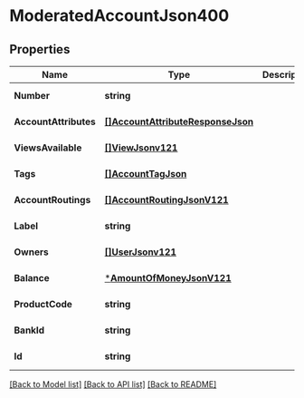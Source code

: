 # ModeratedAccountJson400

## Properties
Name | Type | Description | Notes
------------ | ------------- | ------------- | -------------
**Number** | **string** |  | [default to null]
**AccountAttributes** | [**[]AccountAttributeResponseJson**](AccountAttributeResponseJson.md) |  | [default to null]
**ViewsAvailable** | [**[]ViewJsonv121**](ViewJSONV121.md) |  | [default to null]
**Tags** | [**[]AccountTagJson**](AccountTagJSON.md) |  | [default to null]
**AccountRoutings** | [**[]AccountRoutingJsonV121**](AccountRoutingJsonV121.md) |  | [default to null]
**Label** | **string** |  | [default to null]
**Owners** | [**[]UserJsonv121**](UserJSONV121.md) |  | [default to null]
**Balance** | [***AmountOfMoneyJsonV121**](AmountOfMoneyJsonV121.md) |  | [default to null]
**ProductCode** | **string** |  | [default to null]
**BankId** | **string** |  | [default to null]
**Id** | **string** |  | [default to null]

[[Back to Model list]](../README.md#documentation-for-models) [[Back to API list]](../README.md#documentation-for-api-endpoints) [[Back to README]](../README.md)


